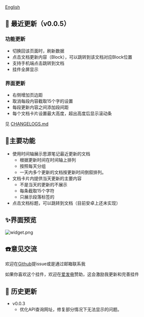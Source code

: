 
[English](./README.md)

## 🚀 最近更新（v0.0.5）
### 功能更新
* 切换回该页面时，刷新数据
* 点击文档更新内容（Block），可以跳转到该文档对应Block位置
* 支持手机端点击跳转到文档
* 挂件全屏显示
### 界面更新
* 右侧增加页边距
* 取消每段内容截取15个字的设置
* 每段更新内容之间添加段间距
* 每个文档卡片设置最大高度，超出高度后显示滚动条

见 [CHANGELOGS.md](./CHANGELOGS.md)

## 🐯主要功能

* 使用时间轴展示思源笔记最近更新的文档
  * 根据更新时间在时间轴上排列
  * 按照每天分组
  * 一天内多个更新的文档按更新时间倒叙排列。
* 文档卡片内提供当天更新的主要内容
  * 不是当天的更新的不展示
  * 每条截取15个字符
  * 只展示段落标签的  
* 点击文档标题，可以跳转到文档（目前安卓上还未实现）


## ✨界面预览
![widget.png](https://s2.loli.net/2024/06/06/JjP4ZrUIl3Hizu1.jpg)



## ☎️意见交流

欢迎在[Github](https://github.com/lovelife88/siyuan-widget-lastedupdated)提issue或是通过邮箱联系我

如果你喜欢这个挂件，欢迎在[爱发电](https://afdian.net/a/lovelife88)赞助，这会激励我更新和完善挂件

## 🚀 历史更新
* v0.0.3
  * 优化API查询网址，修复部分情况下无法显示的问题。